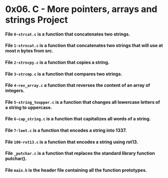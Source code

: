 # 0x06. C - More pointers, arrays and strings Project

#### File `0-strcat.c` is a function that concatenates two strings.

#### File `1-strncat.c` is a function that concatenates two strings that will use at most n bytes from src.

#### File `2-strncpy.c` is a function that copies a string.

#### File `3-strcmp.c` is a function that compares two strings.

#### File `4-rev_array.c` a function that reverses the content of an array of integers.

#### File `5-string_toupper.c` is a function that changes all lowercase letters of a string to uppercase.

#### File `6-cap_string.c` is a function that capitalizes all words of a string.

#### File `7-leet.c` is a function that encodes a string into 1337.

#### File `100-rot13.c` is a function that encodes a string using rot13.

#### File `_putchar.c` is a function that replaces the standard library function putchar().

#### File `main.h` is the header file containing all the function prototypes.
